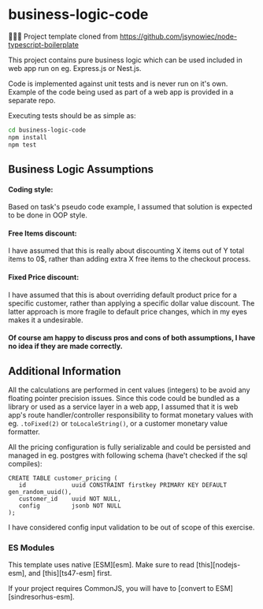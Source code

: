 # business-logic-code

👩🏻‍💻 Project template cloned from https://github.com/jsynowiec/node-typescript-boilerplate

This project contains pure business logic which can be used included in web app run on eg. Express.js or Nest.js.

Code is implemented against unit tests and is never run on it's own. Example of the code being used as part of a web app is provided in a separate repo.

Executing tests should be as simple as:

```sh
cd business-logic-code
npm install
npm test
```

## Business Logic Assumptions
#### Coding style:
Based on task's pseudo code example, I assumed that solution is expected to be done in OOP style.

#### Free Items discount:
I have assumed that this is really about discounting X items out of Y total items to 0$, rather than adding extra X free items to the checkout process.

#### Fixed Price discount:
I have assumed that this is about overriding default product price for a specific customer, rather than applying a specific dollar value discount. The latter approach is more fragile to default price changes, which in my eyes makes it a undesirable.

#### Of course am happy to discuss pros and cons of both assumptions, I have no idea if they are made correctly.

## Additional Information

All the calculations are performed in cent values (integers) to be avoid any floating pointer precision issues.
Since this code could be bundled as a library or used as a service layer in a web app, I assumed that it is web app's route handler/controller responsibility to format monetary values with eg. `.toFixed(2)`
or `toLocaleString()`, or a customer monetary value formatter.

All the pricing configuration is fully serializable and could be persisted and managed in eg. postgres with following schema (have't checked if the sql compiles):

```postgresql
CREATE TABLE customer_pricing (
   id             uuid CONSTRAINT firstkey PRIMARY KEY DEFAULT gen_random_uuid(),
   customer_id    uuid NOT NULL,
   config         jsonb NOT NULL
);
```

I have considered config input validation to be out of scope of this exercise.

### ES Modules

This template uses native [ESM][esm]. Make sure to read [this][nodejs-esm], and [this][ts47-esm] first.

If your project requires CommonJS, you will have to [convert to ESM][sindresorhus-esm].

